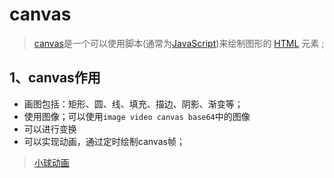 # canvas

> [canvas](https://developer.mozilla.org/zh-CN/docs/Web/HTML/Element/canvas)是一个可以使用脚本(通常为[JavaScript](https://developer.mozilla.org/zh-CN/docs/JavaScript))来绘制图形的 [HTML](https://developer.mozilla.org/zh-CN/docs/HTML) 元素 ;

## 1、canvas作用

* 画图包括：矩形、圆、线、填充、描边、阴影、渐变等；
* 使用图像；可以使用`image video canvas base64`中的图像
* 可以进行变换
* 可以实现动画，通过定时绘制canvas帧；

> [小球动画](https://developer.mozilla.org/zh-CN/docs/Web/API/Canvas_API/Tutorial/Advanced_animations)

